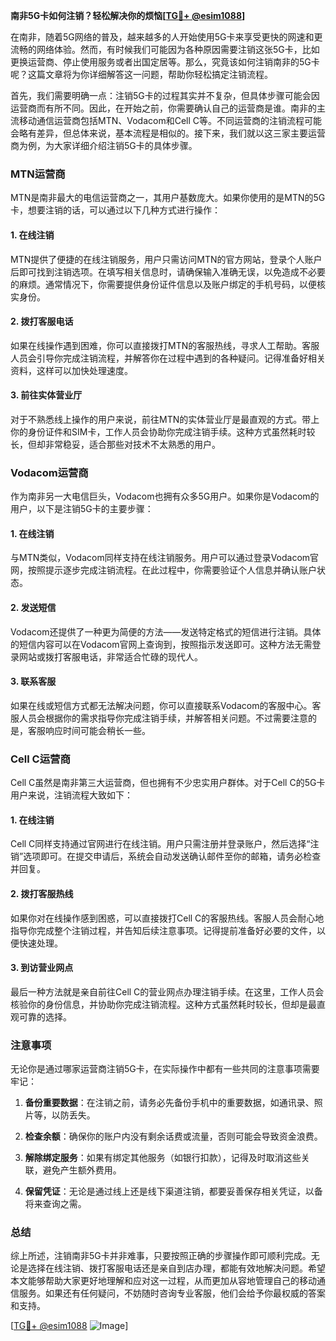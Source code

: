 **南非5G卡如何注销？轻松解决你的烦恼[[TG💪+ @esim1088](https://t.me/s/esim1088)]**

在南非，随着5G网络的普及，越来越多的人开始使用5G卡来享受更快的网速和更流畅的网络体验。然而，有时候我们可能因为各种原因需要注销这张5G卡，比如更换运营商、停止使用服务或者出国定居等。那么，究竟该如何注销南非的5G卡呢？这篇文章将为你详细解答这一问题，帮助你轻松搞定注销流程。

首先，我们需要明确一点：注销5G卡的过程其实并不复杂，但具体步骤可能会因运营商而有所不同。因此，在开始之前，你需要确认自己的运营商是谁。南非的主流移动通信运营商包括MTN、Vodacom和Cell C等。不同运营商的注销流程可能会略有差异，但总体来说，基本流程是相似的。接下来，我们就以这三家主要运营商为例，为大家详细介绍注销5G卡的具体步骤。

### MTN运营商

MTN是南非最大的电信运营商之一，其用户基数庞大。如果你使用的是MTN的5G卡，想要注销的话，可以通过以下几种方式进行操作：

#### 1. 在线注销
MTN提供了便捷的在线注销服务，用户只需访问MTN的官方网站，登录个人账户后即可找到注销选项。在填写相关信息时，请确保输入准确无误，以免造成不必要的麻烦。通常情况下，你需要提供身份证件信息以及账户绑定的手机号码，以便核实身份。

#### 2. 拨打客服电话
如果在线操作遇到困难，你可以直接拨打MTN的客服热线，寻求人工帮助。客服人员会引导你完成注销流程，并解答你在过程中遇到的各种疑问。记得准备好相关资料，这样可以加快处理速度。

#### 3. 前往实体营业厅
对于不熟悉线上操作的用户来说，前往MTN的实体营业厅是最直观的方式。带上你的身份证件和SIM卡，工作人员会协助你完成注销手续。这种方式虽然耗时较长，但却非常稳妥，适合那些对技术不太熟悉的用户。

### Vodacom运营商

作为南非另一大电信巨头，Vodacom也拥有众多5G用户。如果你是Vodacom的用户，以下是注销5G卡的主要步骤：

#### 1. 在线注销
与MTN类似，Vodacom同样支持在线注销服务。用户可以通过登录Vodacom官网，按照提示逐步完成注销流程。在此过程中，你需要验证个人信息并确认账户状态。

#### 2. 发送短信
Vodacom还提供了一种更为简便的方法——发送特定格式的短信进行注销。具体的短信内容可以在Vodacom官网上查询到，按照指示发送即可。这种方法无需登录网站或拨打客服电话，非常适合忙碌的现代人。

#### 3. 联系客服
如果在线或短信方式都无法解决问题，你可以直接联系Vodacom的客服中心。客服人员会根据你的需求指导你完成注销手续，并解答相关问题。不过需要注意的是，客服响应时间可能会稍长一些。

### Cell C运营商

Cell C虽然是南非第三大运营商，但也拥有不少忠实用户群体。对于Cell C的5G卡用户来说，注销流程大致如下：

#### 1. 在线注销
Cell C同样支持通过官网进行在线注销。用户只需注册并登录账户，然后选择“注销”选项即可。在提交申请后，系统会自动发送确认邮件至你的邮箱，请务必检查并回复。

#### 2. 拨打客服热线
如果你对在线操作感到困惑，可以直接拨打Cell C的客服热线。客服人员会耐心地指导你完成整个注销过程，并告知后续注意事项。记得提前准备好必要的文件，以便快速处理。

#### 3. 到访营业网点
最后一种方法就是亲自前往Cell C的营业网点办理注销手续。在这里，工作人员会核验你的身份信息，并协助你完成注销流程。这种方式虽然耗时较长，但却是最直观可靠的选择。

### 注意事项

无论你是通过哪家运营商注销5G卡，在实际操作中都有一些共同的注意事项需要牢记：

1. **备份重要数据**：在注销之前，请务必先备份手机中的重要数据，如通讯录、照片等，以防丢失。
   
2. **检查余额**：确保你的账户内没有剩余话费或流量，否则可能会导致资金浪费。

3. **解除绑定服务**：如果有绑定其他服务（如银行扣款），记得及时取消这些关联，避免产生额外费用。

4. **保留凭证**：无论是通过线上还是线下渠道注销，都要妥善保存相关凭证，以备将来查询之需。

### 总结

综上所述，注销南非5G卡并非难事，只要按照正确的步骤操作即可顺利完成。无论是选择在线注销、拨打客服电话还是亲自到店办理，都能有效地解决问题。希望本文能够帮助大家更好地理解和应对这一过程，从而更加从容地管理自己的移动通信服务。如果还有任何疑问，不妨随时咨询专业客服，他们会给予你最权威的答案和支持。

[[TG💪+ @esim1088](https://t.me/s/esim1088) ![Image](https://i.postimg.cc/4NQfJmqS/Snipaste-2025-05-13-00-14-12.png)]